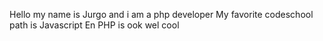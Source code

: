 Hello my name is Jurgo and i am a php developer
My favorite codeschool path is Javascript
En PHP is ook wel cool
